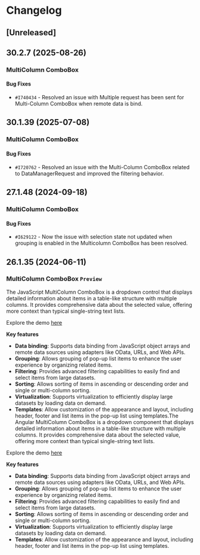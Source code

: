 # Changelog

## [Unreleased]

## 30.2.7 (2025-08-26)

### MultiColumn ComboBox

#### Bug Fixes

- `#I740434` - Resolved an issue with Multiple request has been sent for Multi-Column ComboBox when remote data is bind.

## 30.1.39 (2025-07-08)

### MultiColumn ComboBox

#### Bug Fixes

- `#I720762` - Resolved an issue with the Multi-Column ComboBox related to DataManagerRequest and improved the filtering behavior.

## 27.1.48 (2024-09-18)

### MultiColumn ComboBox

#### Bug Fixes

- `#I629122` - Now the issue with selection state not updated when grouping is enabled in the Multicolumn ComboBox has been resolved.

## 26.1.35 (2024-06-11)

### MultiColumn ComboBox `Preview`

The JavaScript MultiColumn ComboBox is a dropdown control that displays detailed information about items in a
table-like structure with multiple columns. It provides comprehensive data about the selected value, offering more
context than typical single-string text lists.

Explore the demo [here](https://ej2.syncfusion.com/demos/#/fluent2/multicolumn-combobox/default.html)

**Key features**

- **Data binding**: Supports data binding from JavaScript object arrays and remote data sources using adapters like OData, URLs, and Web APIs.
- **Grouping**: Allows grouping of pop-up list items to enhance the user experience by organizing related items.
- **Filtering**: Provides advanced filtering capabilities to easily find and select items from large datasets.
- **Sorting**: Allows sorting of items in ascending or descending order and single or multi-column sorting.
- **Virtualization**: Supports virtualization to efficiently display large datasets by loading data on demand.
- **Templates**: Allow customization of the appearance and layout, including header, footer and list items in the pop-up list using templates.The Angular MultiColumn ComboBox is a dropdown component that displays detailed information about items in a table-like structure with
multiple columns. It provides comprehensive data about the selected value, offering more context than typical single-string text lists.

Explore the demo [here](https://ej2.syncfusion.com/angular/demos/#/fluent2/multicolumn-combobox/default)

**Key features**

- **Data binding**: Supports data binding from JavaScript object arrays and remote data sources using adapters like OData, URLs, and Web APIs.
- **Grouping**: Allows grouping of pop-up list items to enhance the user experience by organizing related items.
- **Filtering**: Provides advanced filtering capabilities to easily find and select items from large datasets.
- **Sorting**: Allows sorting of items in ascending or descending order and single or multi-column sorting.
- **Virtualization**: Supports virtualization to efficiently display large datasets by loading data on demand.
- **Templates**: Allow customization of the appearance and layout, including header, footer and list items in the pop-up list using templates.
